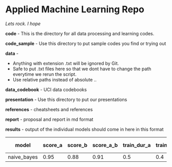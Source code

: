 # Applied Machine Learning Repo

*Lets rock. I hope*

**code** - This is the directory for all data processing and learning codes.

**code_sample** - Use this directory to put sample codes you find or trying out
 
**data** - 
* Anything with extension .txt will be ignored by Git. 
* Safe to put .txt files here so that we dont have to change the path everytime we rerun the script. 
* Use relative paths instead of absolute .. 

**data_codebook** - UCI data codebooks

**presentation** - Use this directory to put our presentations

**references** - cheatsheets and references

**report** - proposal and report in md format

**results** - output of the individual models should come in here in this format

model | score_a | score_b | score_a_b | train_dur_a | train_dur_b | train_dur_a_b (in min) | method
----- | ------- | --------| --------- | ----------- | ----------- | ---------------------- | -----
naive_bayes | 0.95 | 0.88 | 0.91 | 0.5 | 0.4 | 0.2 | a>b
